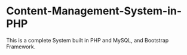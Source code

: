 # Content-Management-System-in-PHP
This is a complete System built in PHP and MySQL, and Bootstrap Framework.
